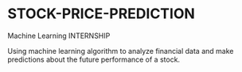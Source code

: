 # STOCK-PRICE-PREDICTION
Machine Learning INTERNSHIP

Using machine learning algorithm to analyze financial data and make predictions about the future performance of a stock.




